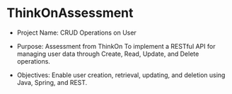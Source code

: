 # ThinkOnAssessment

 * Project Name: CRUD Operations on User
  
 * Purpose: Assessment from ThinkOn To implement a RESTful API for managing user data through Create, Read, Update, and Delete operations.
   
 * Objectives: Enable user creation, retrieval, updating, and deletion using Java, Spring, and REST.
   
  
